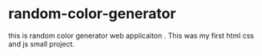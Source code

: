 # random-color-generator
this is random color generator web applicaiton . This was my first html css and js small project.
